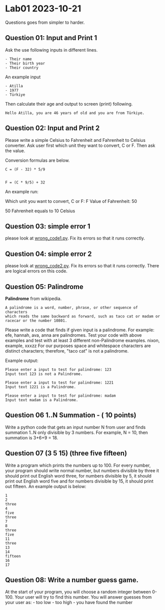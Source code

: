 # Lab01 2023-10-21

Questions goes from simpler to harder.

## Question 01: Input and Print 1

Ask the use following inputs in different lines.
	
	- Their name
	- Their birth year
	- Their country

An example input

	- Atilla
	- 1977
	- Türkiye

Then calculate their age and output to screen (print) following.

	Hello Atilla, you are 46 years of old and you are from Türkiye.


## Question 02: Input and Print 2

Please write a simple Celsius to Fahrenheit and Fahrenheit  to  Celsius converter.
Ask user first which unit they want to convert, C or F.
Then ask the value. 

Conversion formulas are below.

	C = (F - 32) * 5/9

	
	F = (C * 9/5) + 32


An example run:


Which unit you want to convert, C or F: F
Value of Fahrenheit: 50

50 Fahrenheit equals to 10 Celsius


## Question 03: simple error 1

please look at [wrong_code1.py](wrong_code1.py). Fix its errors so that it runs correctly.


## Question 04: simple error 2

please look at [wrong_code2.py](wrong_code2.py). Fix its errors so that it runs correctly. 
There are logical errors on this code.



## Question 05: Palindrome

**Palindrome** from wikipedia.

    A palindrome is a word, number, phrase, or other sequence of characters 
    which reads the same backward as forward, such as taco cat or madam or racecar or the number 10801. 


Please write a code that finds if given input is a palindrome. 
For example: efe,  hannah, ava, anna are palindromes.
Test your code with above examples and test with at least 3 different non-Palindrome examples.
nixon, example, xxxzz
For our purposes space and whitespace characters are distinct characters; therefore, "taco cat" is not a palindrome.

Example output: 

    Please enter a input to test for palindrome: 123
    Input text 123 is not a Palindrome.

    Please enter a input to test for palindrome: 1221
    Input text 1221 is a Palindrome.

    Please enter a input to test for palindrome: madam
    Input text madam is a Palindrome.



## Question 06 1..N Summation - ( 10 points)

Write a python code that gets an input number N from user and finds summation 1..N only divisible by 3 numbers.
For example, N = 10, then summation is 3+6+9 = 18.



## Question 07 (3 5 15) (three five fifteen) 

Write a program which prints the numbers up to 100.
For every number, your program should write normal number, but numbers divisible by three it should print out English word three, for numbers divisible by 5, it should print out English word five and for numbers divisible by 15, it should print out fifteen.
An example output is below:

	1
	2
	three
	4
	five
	three
	7
	8
	three
	five
	11
	three
	13
	14
	fifteen
	16
	17



## Question 08:  Write a number guess game. 

At the start of your program, you will choose a random integer between 0-100. 
Your user will try to find this number.
You will answer guesses from your user as:
	- too low
	- too high
	- you have found the number

